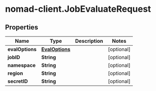 # nomad-client.JobEvaluateRequest

## Properties

Name | Type | Description | Notes
------------ | ------------- | ------------- | -------------
**evalOptions** | [**EvalOptions**](EvalOptions.md) |  | [optional] 
**jobID** | **String** |  | [optional] 
**namespace** | **String** |  | [optional] 
**region** | **String** |  | [optional] 
**secretID** | **String** |  | [optional] 


